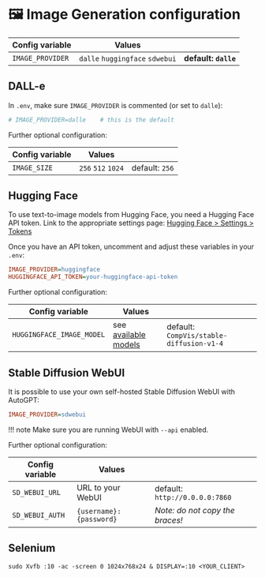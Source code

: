 # 🖼 Image Generation configuration

| Config variable  | Values                          |                      |
| ---------------- | ------------------------------- | -------------------- |
| `IMAGE_PROVIDER` | `dalle` `huggingface` `sdwebui` | **default: `dalle`** |

## DALL-e

In `.env`, make sure `IMAGE_PROVIDER` is commented (or set to `dalle`):

```ini
# IMAGE_PROVIDER=dalle    # this is the default
```

Further optional configuration:

| Config variable  | Values             |                |
| ---------------- | ------------------ | -------------- |
| `IMAGE_SIZE`     | `256` `512` `1024` | default: `256` |

## Hugging Face

To use text-to-image models from Hugging Face, you need a Hugging Face API token.
Link to the appropriate settings page: [Hugging Face > Settings > Tokens](https://huggingface.co/settings/tokens)

Once you have an API token, uncomment and adjust these variables in your `.env`:

```ini
IMAGE_PROVIDER=huggingface
HUGGINGFACE_API_TOKEN=your-huggingface-api-token
```

Further optional configuration:

| Config variable           | Values                 |                                          |
| ------------------------- | ---------------------- | ---------------------------------------- |
| `HUGGINGFACE_IMAGE_MODEL` | see [available models] | default: `CompVis/stable-diffusion-v1-4` |

[available models]: https://huggingface.co/models?pipeline_tag=text-to-image

## Stable Diffusion WebUI

It is possible to use your own self-hosted Stable Diffusion WebUI with AutoGPT:

```ini
IMAGE_PROVIDER=sdwebui
```

!!! note
    Make sure you are running WebUI with `--api` enabled.

Further optional configuration:

| Config variable | Values                  |                                  |
| --------------- | ----------------------- | -------------------------------- |
| `SD_WEBUI_URL`  | URL to your WebUI       | default: `http://0.0.0.0:7860` |
| `SD_WEBUI_AUTH` | `{username}:{password}` | *Note: do not copy the braces!*  |

## Selenium

```shell
sudo Xvfb :10 -ac -screen 0 1024x768x24 & DISPLAY=:10 <YOUR_CLIENT>
```
